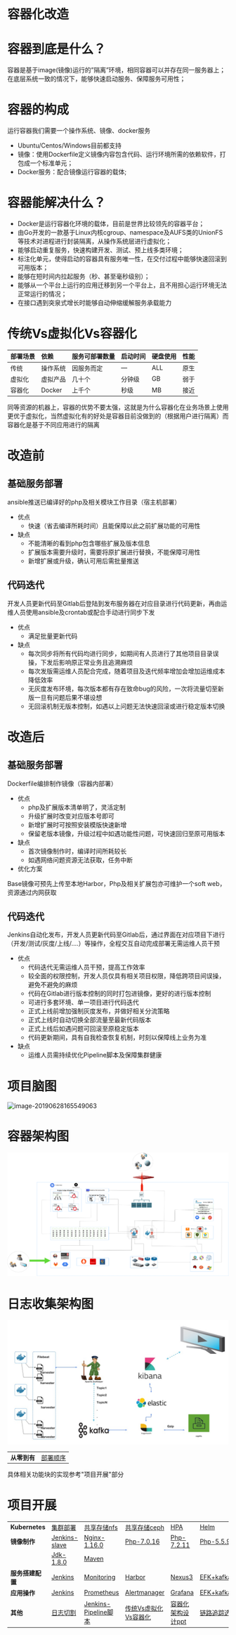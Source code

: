 #  容器化改造

# 容器到底是什么？

容器是基于image(镜像)运行的”隔离”环境，相同容器可以并存在同一服务器上；在底层系统一致的情况下，能够快速启动服务、保障服务可用性；

# 容器的构成

运行容器我们需要一个操作系统、镜像、docker服务

- Ubuntu/Centos/Windows目前都支持
- 镜像：使用Dockerfile定义镜像内容包含代码、运行环境所需的依赖软件，打包成一个标准单元；
- Docker服务：配合镜像运行容器的载体;

# 容器能解决什么？

- Docker是运行容器化环境的载体，目前是世界比较领先的容器平台；
- 由Go开发的一款基于Linux内核cgroup、namespace及AUFS类的UnionFS等技术对进程进行封装隔离，从操作系统层进行虚拟化；
- 能够启动重复服务，快速构建开发、测试、预上线多类环境；
- 标注化单元，使得启动的容器具有服务唯一性，在交付过程中能够快速回滚到可用版本；
- 能够在短时间内拉起服务（秒、甚至毫秒级别）；
- 能够从一个平台上运行的应用迁移到另一个平台上，且不用担心运行环境无法正常运行的情况；
- 在接口遇到突泉式增长时能够自动伸缩缓解服务承载能力

# 传统Vs虚拟化Vs容器化

| 部署场景 | 依赖     | 服务可部署数量 | 启动时间 | 硬盘使用 | 性能 |
| :------- | :------- | :------------- | :------- | :------- | :--- |
| 传统     | 操作系统 | 因服务而定     | —        | ALL      | 原生 |
| 虚拟化   | 虚拟产品 | 几十个         | 分钟级   | GB       | 弱于 |
| 容器化   | Docker   | 上千个         | 秒级     | MB       | 接近 |

同等资源的机器上，容器的优势不要太强，这就是为什么容器化在业务场景上使用更优于虚拟化，当然虚拟化有的好处是容器目前没做到的（根据用户进行隔离）而容器化是基于不同应用进行的隔离

# 改造前

## 基础服务部署

ansible推送已编译好的php及相关模块工作目录（宿主机部署）

- 优点
  - 快速（省去编译所耗时间）且能保障以此之前扩展功能的可用性
- 缺点
  - 不能清晰的看到php包含哪些扩展及版本信息
  - 扩展版本需要升级时，需要将原扩展进行替换，不能保障可用性
  - 新增扩展或升级，确认可用后需批量推送

## 代码迭代

开发人员更新代码至Gitlab后登陆到发布服务器在对应目录进行代码更新，再由运维人员使用ansible及crontab或配合手动进行同步下发

- 优点
  - 满足批量更新代码
- 缺点
  - 每次同步将所有代码均进行同步，如期间有人员进行了其他项目目录误操，下发后影响原正常业务且追溯麻烦
  - 每次发版需运维人员配合完成，随着项目及迭代频率增加会增加运维成本降低效率
  - 无灰度发布环境，每次版本都有存在致命bug的风险，一次将流量切至新版一旦有问题后果不堪设想
  - 无回滚机制无版本控制，如遇以上问题无法快速回滚或进行稳定版本切换

# 改造后

## 基础服务部署

Dockerfile编排制作镜像（容器内部署）

- 优点
  - php及扩展版本清单明了，灵活定制
  - 升级扩展时改变对应版本号即可
  - 新增扩展时可按照安装模版快速新增
  - 保留老版本镜像，升级过程中如遇功能性问题，可快速回归至原可用版本
- 缺点
  - 首次镜像制作时，编译时间所耗较长
  - 如遇网络问题资源无法获取，任务中断
- 优化方案

Base镜像可预先上传至本地Harbor，Php及相关扩展包亦可维护一个soft web，资源通过内网获取

## 代码迭代

Jenkins自动化发布，开发人员更新代码至Gitlab后，通过界面在对应项目下进行（开发/测试/灰度/上线/….）等操作，全程交互自动完成部署无需运维人员干预

- 优点
  - 代码迭代无需运维人员干预，提高工作效率
  - 较全面的权限控制，开发人员仅具有相关项目权限，降低跨项目间误操，避免不避免的麻烦
  - 代码在Gitlab进行版本控制的同时打包进镜像，更好的进行版本控制
  - 可进行多套环境、单一项目进行代码迭代
  - 正式上线前增加强制灰度发布，并做好相关分流策略
  - 正式上线时自动切换全部流量至最新代码版本
  - 正式上线后如遇问题可回滚至原稳定版本
  - 代码更新期间，具有自我检查恢复机制，时刻以保障线上业务为准
- 缺点
  - 运维人员需持续优化Pipeline脚本及保障集群健康

# 项目脑图

![image-20190628165549063](pics/斗米K8s平台建设.png)

# 容器架构图

![image-20190628165549063](pics/readme_01.png)



# 日志收集架构图

![image-20190628165549063](pics/日志架构.jpg)

<table border="0">
    <tr>
        <td><strong>从零到有</strong><a href="docs/guide/index.md"></a></td>
        <td><a href="docs/0_1.md">部署顺序</a></td>
    </tr>
</table>

具体相关功能块的实现参考"项目开展"部分



# 项目开展

<table border="0">
    <tr>
        <td><strong>Kubernetes</strong><a href="docs/guide/index.md"></a></td>
        <td><a href="http://git.corp.doumi.com/sa/k8s-deployment">集群部署</a></td>
        <td><a href="docs/nfs_storage_class.md">共享存储nfs</a></td>
        <td><a href="docs/ceph.md">共享存储ceph</a></td>
        <td><a href="docs/hpa.md">HPA</a></td>
        <td><a href="docs/helm.md">Helm</a></td>
        <td><a href="docs/ingress.md">Ingress</a></td>
    </tr>
    <tr>
        <td><strong>镜像制作</strong><a href="docs/op/op-index.md"></a></td>
        <td><a href="docs/img_jenkins-slave.md">Jenkins-slave</a></td>
        <td><a href="docs/img_nginx.md">Nginx-1.16.0</a></td>
        <td><a href="docs/img_php7.0.16.md">Php-7.0.16</a></td>
        <td><a href="docs/img_php7.2.11.md">Php-7.2.11</a></td>
        <td><a href="docs/img_php5.md">Php-5.5.9</a></td>
        <td><a href="docs/img_code.md">Code</a></td>
    </tr>
      <tr>
        <td><a href="docs/img_jdk1.8.0.md"></a></td>
        <td><a href="docs/img_jdk1.8.0.md">Jdk-1.8.0</a></td>
        <td><a href="docs/img_maven.md">Maven</a></td>
        <td><a href="docs/img_jenkins-slave.md"></a></td>
        <td><a href="docs/img_nginx.md"></a></td>
        <td><a href="docs/img_php7.md"></a></td>
        <td><a href="docs/img_php5.md"></a></td>
    </tr>
    <tr>
        <td><strong>服务搭建配置</strong></td>
        <td><a href="docs/jenkins-master.md">Jenkins</a></td>
        <td><a href="docs/monitoring.md">Monitoring</a></td>
        <td><a href="docs/harbor.md">Harbor</a></td>
        <td><a href="docs/nexus3.md">Nexus3</a></td>
        <td><a href="docs/efk.md">EFK+kafka+logstash</a></td>
        <td><a href=""></a></td>
    </tr>
    <tr>
        <td><strong>应用操作</strong></td>
        <td><a href="docs/use_jenkins.md">Jenkins</a></td>
        <td><a href="docs/use_prometheus.md">Prometheus</a></td>
        <td><a href="docs/use_alertmanager.md">Alertmanager</a></td>
        <td><a href="docs/use_grafana.md">Grafana</a></td>
        <td><a href="docs/use_efk.md">EFK+kafka+logstash</a></td>
        <td><a href=""></a></td>
    </tr>
    <tr>
        <td><strong>其他</strong></td>
        <td><a href="docs/logrotate.md">日志切割</a></td>
        <td><a href="http://git.corp.doumi.com/sa/k8s-pipeline/blob/devlop/scripts/Jenkinsfile">Jenkins-Pipeline脚本</a></td>
        <td><a href="docs/传统Vs虚拟化Vs容器化.md">传统Vs虚拟化Vs容器化</a></td>
        <td><a href="docs/容器化架构设计.pptx">容器化架构设计ppt</a></td>
        <td><a href="docs/链路追踪.md">链路追踪选型</a></td>
        <td><a href=""></a></td>
    </tr>
</table>

